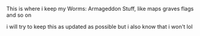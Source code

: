 This is where i keep my Worms: Armageddon Stuff, like maps graves flags and so on

i will try to keep this as updated as possible
but i also know that i won't lol
